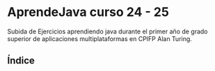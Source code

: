 # AprendeJava curso 24 - 25
<p>Subida de Ejercicios aprendiendo java durante el primer año de grado superior de aplicaciones multiplataformas en CPIFP Alan Turing. </p>

## Índice
<!-- Insertar Índice de aprendeJava --> 
<!-- traducir a inglés -->
